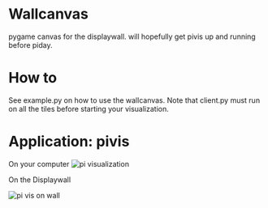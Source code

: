 # Wallcanvas
pygame canvas for the displaywall. will hopefully get pivis up and running before piday. 

# How to
See example.py on how to use the wallcanvas. Note that client.py must run on all the tiles before starting your visualization. 

# Application: pivis

On your computer
![pi visualization](http://i.imgur.com/XUi335v.png)

On the Displaywall

![pi vis on wall](http://i.imgur.com/ZIz9DXm.jpg)
